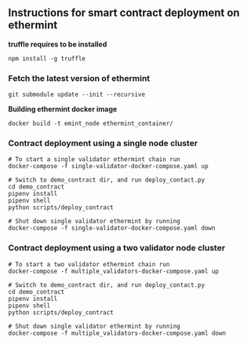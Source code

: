 ## Instructions for smart contract deployment on ethermint

**truffle requires to be installed**

`npm install -g truffle`

### Fetch the latest version of ethermint

`git submodule update --init --recursive`

**Building ethermint docker image**

`docker build -t emint_node ethermint_container/`


### Contract deployment using a single node cluster

```
# To start a single validator ethermint chain run
docker-compose -f single-validator-docker-compose.yaml up

# Switch to demo_contract dir, and run deploy_contact.py
cd demo_contract
pipenv install
pipenv shell
python scripts/deploy_contract

# Shut down single validator ethermint by running
docker-compose -f single-validator-docker-compose.yaml down
```

### Contract deployment using a two validator node cluster

```
# To start a two validator ethermint chain run
docker-compose -f multiple_validators-docker-compose.yaml up

# Switch to demo_contract dir, and run deploy_contact.py
cd demo_contract
pipenv install
pipenv shell
python scripts/deploy_contract

# Shut down single validator ethermint by running
docker-compose -f multiple_validators-docker-compose.yaml down
```
